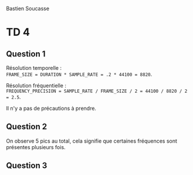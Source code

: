Bastien Soucasse

# TD 4

## Question 1

Résolution temporelle :\
`FRAME_SIZE = DURATION * SAMPLE_RATE = .2 * 44100 = 8820`.

Résolution fréquentielle :\
`FREQUENCY_PRECISION = SAMPLE_RATE / FRAME_SIZE / 2 = 44100 / 8820 / 2 = 2.5`.

Il n'y a pas de précautions à prendre.

## Question 2

On observe 5 pics au total, cela signifie que certaines fréquences sont présentes plusieurs fois.

## Question 3


